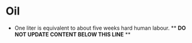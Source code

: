 Oil
===

* One liter is equivalent to about five weeks hard human labour.
** **DO NOT UPDATE CONTENT BELOW THIS LINE** **

